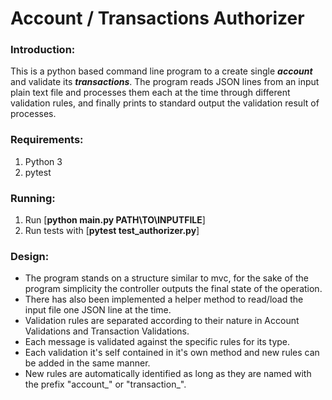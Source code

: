 # Account / Transactions Authorizer

### Introduction:
This is a python based command line program to a create single ***account*** and
validate its ***transactions***. The program reads JSON lines from an input plain
text file and processes them each at the time through different validation rules, 
and finally prints to standard output the validation result of processes.

### Requirements:
1. Python 3
2. pytest

### Running:
1. Run [**python main.py PATH\TO\INPUTFILE**]
2. Run tests with [**pytest test_authorizer.py**]

### Design:
* The program stands on a structure similar to mvc, for the sake of the program simplicity 
the controller outputs the final state of the operation.
* There has also been implemented a helper method to read/load the input file one JSON line
at the time. 
* Validation rules are separated according to their nature in Account Validations and 
Transaction Validations. 
* Each message is validated against the specific rules for its type.
* Each validation it's self contained in it's own method and new rules can be added in the 
same manner. 
* New rules are automatically identified as long as they are named with the prefix "account_" 
or "transaction_".
